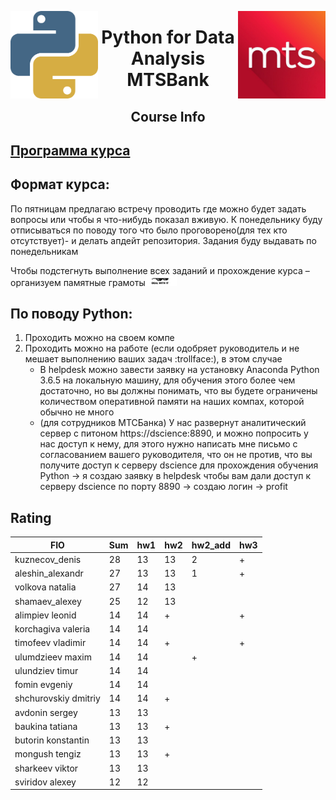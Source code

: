 <img src="imgs/python.png" align="left" height="140" width="140"><img src="imgs/mts.jpeg" align="right" height="140" width="140"><center><h1> Python for Data Analysis MTSBank</h1><h2>Course Info</h2></center>

## [Программа курса](https://github.com/vboyadzhi/python-for-data-analysis-2018/blob/master/Syllabus.md)

## Формат курса:
По пятницам предлагаю встречу проводить где можно будет задать вопросы или чтобы я что-нибудь показал вживую. К понедельнику буду отписываться по поводу того что было проговорено(для тех кто отсутствует)- и делать апдейт репозитория. 
Задания буду выдавать по понедельникам
 
Чтобы подстегнуть выполнение всех заданий и прохождение курса – организуем памятные грамоты<img src="imgs/deal-with-it.png" width="10%"> 
 
## По поводу Python:
1. Проходить можно на своем компе
2. Проходить можно на работе (если одобряет руководитель и не мешает выполнению ваших задач 
:trollface:), в этом случае
	* В helpdesk можно завести заявку на установку Anaconda Python 3.6.5 на локальную машину, для обучения этого более чем достаточно, но вы должны понимать, что вы будете ограничены количеством оперативной памяти на наших компах, которой обычно не много
	* (для сотрудников МТСБанка) У нас развернут аналитический сервер с питоном https://dscience:8890, и можно попросить у нас доступ к нему, для этого нужно написать мне письмо с согласованием вашего руководителя, что он не против, что вы получите доступ к серверу dscience для прохождения обучения Python -> я создаю заявку в helpdesk чтобы вам дали доступ к серверу dscience по порту 8890 -> создаю логин -> profit

## Rating
 
FIO | Sum | hw1 | hw2 | hw2_add | hw3 |
--- | --- | --- | --- | --- | ---
kuznecov_denis | 28 | 13 | 13 | 2 | +
aleshin_alexandr | 27 | 13 | 13 | 1 | +
volkova natalia | 27 | 14 | 13 | |
shamaev_alexey | 25 | 12 | 13 | |
alimpiev leonid | 14 | 14 | + | | +
korchagiva valeria | 14 | 14 | | |
timofeev vladimir | 14 | 14 | + | | +
ulumdzieev maxim | 14 | 14 | | + |
ulundziev timur | 14 | 14 | | |
fomin evgeniy | 14 | 14 | | |
shchurovskiy dmitriy | 14 | 14 | + | |
avdonin sergey | 13 | 13 | | |
baukina tatiana | 13 | 13 | + | |
butorin konstantin | 13 | 13 | | |
mongush tengiz | 13 | 13 | + | |
sharkeev viktor | 13 | 13 | | |
sviridov alexey | 12 | 12 | | |
